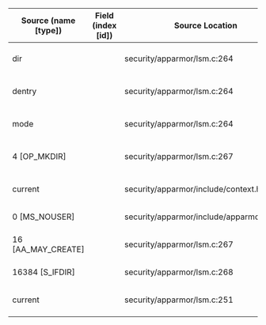 | Source (name [type]) | Field (index [id]) | Source Location                          | Label at Source             |
|----------------------|--------------------|------------------------------------------|-----------------------------|
| dir                  |                    | security/apparmor/lsm.c:264              | object, dynamic, input      |
| dentry               |                    | security/apparmor/lsm.c:264              | object, dynamic, input      |
| mode                 |                    | security/apparmor/lsm.c:264              | operation, dynamic, input   |
| 4 [OP_MKDIR]         |                    | security/apparmor/lsm.c:267              | operation, static, mediator |
| current              |                    | security/apparmor/include/context.h:99   | subject, dynamic, external  |
| 0 [MS_NOUSER]        |                    | security/apparmor/include/apparmor.h:117 | all, static, external       |
| 16 [AA_MAY_CREATE]   |                    | security/apparmor/lsm.c:267              | operation, static, mediator |
| 16384 [S_IFDIR]      |                    | security/apparmor/lsm.c:268              | all, static, external       |
| current              |                    | security/apparmor/lsm.c:251              | subject, dynamic, external  |
